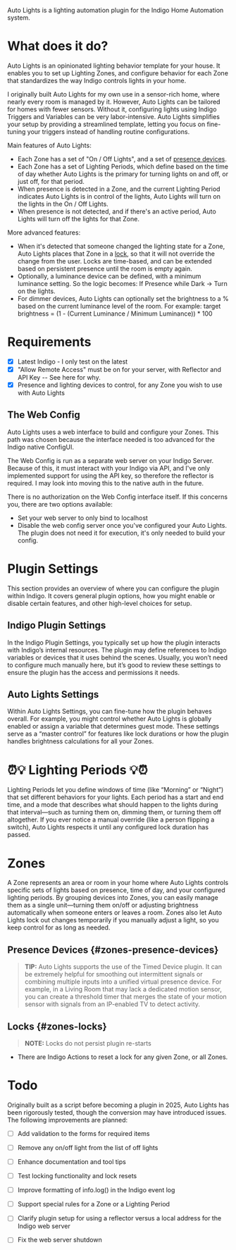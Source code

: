 Auto Lights is a lighting automation plugin for the Indigo Home Automation system.

# What does it do?

Auto Lights is an opinionated lighting behavior template for your house. It enables you to set up Lighting Zones, and
configure behavior for each Zone that standardizes the way Indigo controls lights in your home.

I originally built Auto Lights for my own use in a sensor-rich home, where nearly every room is managed by it.
However, Auto Lights can be tailored for homes with fewer sensors. Without it, configuring lights using Indigo Triggers
and Variables can be very labor-intensive. Auto Lights simplifies your setup by providing a streamlined template,
letting you focus on fine-tuning your triggers instead of handling routine configurations.

Main features of Auto Lights:

* Each Zone has a set of "On / Off Lights", and a set of [presence devices](#zones-presence-devices).
* Each Zone has a set of Lighting Periods, which define based on the time of day whether Auto Lights is the primary for
  turning lights on and off, or just off, for that period.
* When presence is detected in a Zone, and the current Lighting Period indicates Auto Lights is in control of the
  lights, Auto Lights will turn on the lights in the On / Off Lights.
* When presence is not detected, and if there's an active period, Auto Lights will turn off the lights for that Zone.

More advanced features:

* When it's detected that someone changed the lighting state for a Zone, Auto Lights places that Zone in
  a [lock](#locks), so that
  it will not override the change from the user. Locks are time-based, and can be extended based on persistent presence
  until the room is empty again.
* Optionally, a luminance device can be defined, with a minimum luminance setting. So the logic becomes: If Presence
  while Dark -> Turn on the lights.
* For dimmer devices, Auto Lights can optionally set the brightness to a % based on the current luminance level of the
  room. For example: target brightness = (1 - (Current Luminance / Minimum Luminance)) * 100

# Requirements

- [x] Latest Indigo - I only test on the latest
- [x] "Allow Remote Access" must be on for your server, with Reflector and API Key -- See here for why.
- [x] Presence and lighting devices to control, for any Zone you wish to use with Auto Lights

## The Web Config

Auto Lights uses a web interface to build and configure your Zones. This path was chosen because the interface needed is
too advanced for the Indigo native ConfigUI.

The Web Config is run as a separate web server on your Indigo Server. Because of this, it must interact with your Indigo
via API, and I've only implemented support for using the API key, so therefore the reflector is required. I may look
into moving this to the native auth in the future.

There is no authorization on the Web Config interface itself. If this concerns you, there are two options available:

* Set your web server to only bind to localhost
* Disable the web config server once you've configured your Auto Lights. The plugin does not need it for execution, it's
  only needed to build your config.

# Plugin Settings

This section provides an overview of where you can configure the plugin within Indigo. It covers
general plugin options, how you might enable or disable certain features, and other high-level
choices for setup.

## Indigo Plugin Settings

In the Indigo Plugin Settings, you typically set up how the plugin interacts with Indigo’s internal
resources. The plugin may define references to Indigo variables or devices that it uses behind the
scenes. Usually, you won’t need to configure much manually here, but it’s good to review these
settings to ensure the plugin has the access and permissions it needs.

## Auto Lights Settings

Within Auto Lights Settings, you can fine-tune how the plugin behaves overall. For example, you
might control whether Auto Lights is globally enabled or assign a variable that determines guest
mode. These settings serve as a “master control” for features like lock durations or how the plugin
handles brightness calculations for all your Zones.

# ⏰💡 Lighting Periods 💡⏰

Lighting Periods let you define windows of time (like “Morning” or “Night”) that set different
behaviors for your lights. Each period has a start and end time, and a mode that describes what
should happen to the lights during that interval—such as turning them on, dimming them, or turning
them off altogether. If you ever notice a manual override (like a person flipping a switch),
Auto Lights respects it until any configured lock duration has passed.

# Zones

A Zone represents an area or room in your home where Auto Lights controls specific sets of lights
based on presence, time of day, and your configured lighting periods. By grouping devices into Zones,
you can easily manage them as a single unit—turning them on/off or adjusting brightness automatically
when someone enters or leaves a room. Zones also let Auto Lights lock out changes temporarily if you
manually adjust a light, so you keep control for as long as needed.

## Presence Devices {#zones-presence-devices}

> **TIP:** Auto Lights supports the use of the Timed Device plugin. It can be extremely helpful for smoothing out
> intermittent signals or combining multiple inputs into a unified virtual presence device. For example, in a Living
> Room
> that may lack a dedicated motion sensor, you can create a threshold timer that merges the state of your motion sensor
> with signals from an IP-enabled TV to detect activity.

## Locks {#zones-locks}

> **NOTE:** Locks do not persist plugin re-starts

* There are Indigo Actions to reset a lock for any given Zone, or all Zones.

# Todo

Originally built as a script before becoming a plugin in 2025, Auto Lights has been rigorously tested, though the
conversion
may have introduced issues. The following improvements are planned:

- [ ] Add validation to the forms for required items
- [ ] Remove any on/off light from the list of off lights
- [ ] Enhance documentation and tool tips
- [ ] Test locking functionality and lock resets
- [ ] Improve formatting of info.log() in the Indigo event log
- [ ] Support special rules for a Zone or a Lighting Period
- [ ] Clarify plugin setup for using a reflector versus a local address for the Indigo web server
- [ ] Fix the web server shutdown

